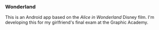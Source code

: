 ### Wonderland


This is an Android app based on the *Alice in Wonderland* Disney film.
I'm developing this for my girlfriend's final exam at the Graphic Academy.
